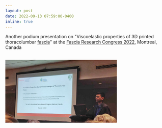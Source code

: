 ```yaml
---
layout: post
date: 2022-09-13 07:59:00-0400
inline: true
---
```



Another podium presentation on "Viscoelastic properties of 3D printed thoracolumbar [fascia](https://www.researchgate.net/publication/363581651_Viscoelastic_Properties_of_a_3D_Printed_Analogue_of_Thoracolumbar_Fascia)" at the [Fascia Research Congress 2022](https://fasciaresearchsociety.org/), Montreal, Canada

<br>
<img src="assets/img/frc_presentation.jpeg" 
     alt="FRC Presentation"
	 width="350" />
